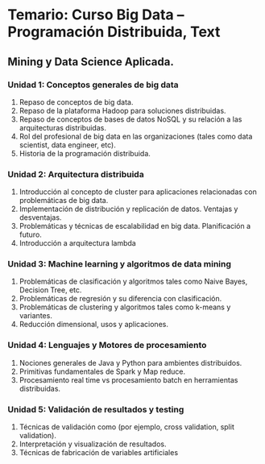 # Temario: Curso Big Data – Programación Distribuida, Text
## Mining y Data Science Aplicada.
### Unidad 1: Conceptos generales de big data
1. Repaso de conceptos de big data.
2. Repaso de la plataforma Hadoop para soluciones distribuidas.
3. Repaso de conceptos de bases de datos NoSQL y su relación a las arquitecturas distribuidas.
4. Rol del profesional de big data en las organizaciones (tales como data scientist, data engineer, etc).
5. Historia de la programación distribuida.
### Unidad 2: Arquitectura distribuida
1. Introducción al concepto de cluster para aplicaciones relacionadas con problemáticas de big data.
2. Implementación de distribución y replicación de datos. Ventajas y desventajas.
3. Problemáticas y técnicas de escalabilidad en big data. Planificación a futuro.
4. Introducción a arquitectura lambda
### Unidad 3: Machine learning y algoritmos de data mining
1. Problemáticas de clasificación y algoritmos tales como Naive Bayes, Decision Tree, etc.
2. Problemáticas de regresión y su diferencia con clasificación.
3. Problemáticas de clustering y algoritmos tales como k-means y variantes.
4. Reducción dimensional, usos y aplicaciones.
### Unidad 4: Lenguajes y Motores de procesamiento
1. Nociones generales de Java y Python para ambientes distribuidos.
2. Primitivas fundamentales de Spark y Map reduce.
3. Procesamiento real time vs procesamiento batch en herramientas distribuidas.
### Unidad 5: Validación de resultados y testing
1. Técnicas de validación como (por ejemplo, cross validation, split validation).
2. Interpretación y visualización de resultados.
3. Técnicas de fabricación de variables artificiales
